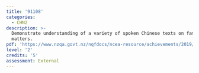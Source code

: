 ```yaml
---
title: '91108'
categories:
  - CHN2
description: >-
  Demonstrate understanding of a variety of spoken Chinese texts on familiar
  matters.
pdf: 'https://www.nzqa.govt.nz/nqfdocs/ncea-resource/achievements/2019/as91108.pdf'
level: '2'
credits: '5'
assessment: External
---
```


